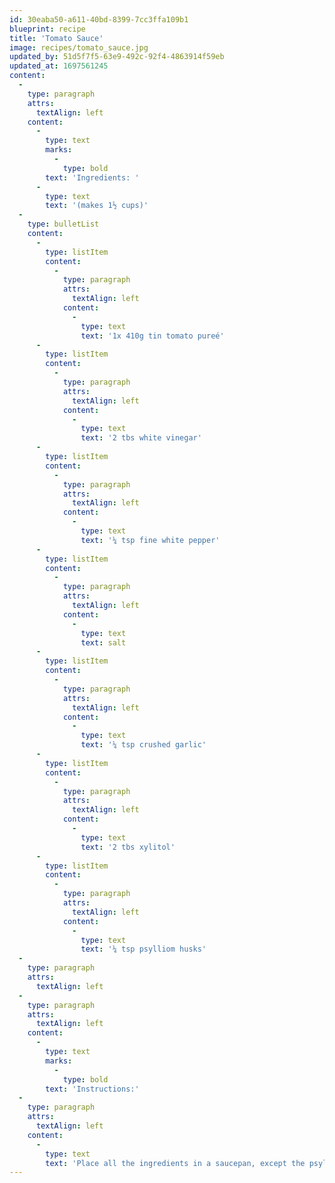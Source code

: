 ```yaml
---
id: 30eaba50-a611-40bd-8399-7cc3ffa109b1
blueprint: recipe
title: 'Tomato Sauce'
image: recipes/tomato_sauce.jpg
updated_by: 51d5f7f5-63e9-492c-92f4-4863914f59eb
updated_at: 1697561245
content:
  -
    type: paragraph
    attrs:
      textAlign: left
    content:
      -
        type: text
        marks:
          -
            type: bold
        text: 'Ingredients: '
      -
        type: text
        text: '(makes 1½ cups)'
  -
    type: bulletList
    content:
      -
        type: listItem
        content:
          -
            type: paragraph
            attrs:
              textAlign: left
            content:
              -
                type: text
                text: '1x 410g tin tomato pureé'
      -
        type: listItem
        content:
          -
            type: paragraph
            attrs:
              textAlign: left
            content:
              -
                type: text
                text: '2 tbs white vinegar'
      -
        type: listItem
        content:
          -
            type: paragraph
            attrs:
              textAlign: left
            content:
              -
                type: text
                text: '¼ tsp fine white pepper'
      -
        type: listItem
        content:
          -
            type: paragraph
            attrs:
              textAlign: left
            content:
              -
                type: text
                text: salt
      -
        type: listItem
        content:
          -
            type: paragraph
            attrs:
              textAlign: left
            content:
              -
                type: text
                text: '¼ tsp crushed garlic'
      -
        type: listItem
        content:
          -
            type: paragraph
            attrs:
              textAlign: left
            content:
              -
                type: text
                text: '2 tbs xylitol'
      -
        type: listItem
        content:
          -
            type: paragraph
            attrs:
              textAlign: left
            content:
              -
                type: text
                text: '¼ tsp psylliom husks'
  -
    type: paragraph
    attrs:
      textAlign: left
  -
    type: paragraph
    attrs:
      textAlign: left
    content:
      -
        type: text
        marks:
          -
            type: bold
        text: 'Instructions:'
  -
    type: paragraph
    attrs:
      textAlign: left
    content:
      -
        type: text
        text: 'Place all the ingredients in a saucepan, except the psyllium husks. Simmer for 15 minute on low heat. Add the psyllium husks and remove from heat. Let it cool completely. Store in fridge in a glass jar for 7-10 days.'
---
```


